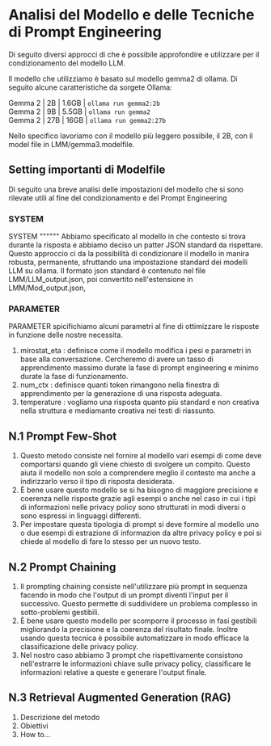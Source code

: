# Analisi del Modello e delle Tecniche di Prompt Engineering
Di seguito diversi approcci di che è possibile approfondire e utilizzare per il condizionamento del modello LLM.

Il modello che utilizziamo è basato sul modello gemma2 di ollama. Di seguito alcune caratteristiche da sorgete Ollama:

 Gemma 2            | 2B         | 1.6GB | `ollama run gemma2:2b`         
 Gemma 2            | 9B         | 5.5GB | `ollama run gemma2`            
 Gemma 2            | 27B        | 16GB  | `ollama run gemma2:27b`        

Nello specifico lavoriamo con il modello più leggero possibile, il 2B, con il model file in LMM/gemma3.modelfile.

## Setting importanti di Modelfile
Di seguito una breve analisi delle impostazioni del modello che si sono rilevate utili al fine del condizionamento e del Prompt Engineering

### SYSTEM
SYSTEM """<system message>""" Abbiamo specificato al modello in che contesto si trova durante la risposta e abbiamo deciso un patter JSON standard da rispettare. Questo approccio ci da la possibilità di condizionare il modello in manira robusta, permanente, sfruttando una impostazione standard dei modelli LLM su ollama. Il formato json standard è contenuto nel file LMM/LLM_output.json, poi convertito nell'estensione in LMM/Mod_output.json,

### PARAMETER
PARAMETER <parameter> <parametervalue> spicifichiamo alcuni parametri al fine di ottimizzare le risposte in funzione delle nostre necessita.

1. mirostat_eta : definisce come il modello modifica i pesi e parametri in base alla   conversazione. Cercheremo di avere un tasso di apprendimento massimo durate la fase di prompt engineering e minimo durate la fase di funzionamento.
2. num_ctx : definisce quanti token rimangono nella finestra di apprendimento per la generazione di una risposta adeguata.
3. temperature : vogliamo una risposta quanto più standard e non creativa nella struttura e mediamante creativa nei testi di riassunto.

## N.1 Prompt Few-Shot
1. Questo metodo consiste nel fornire al modello vari esempi di come deve comportarsi quando gli viene chiesto di svolgere un compito. Questo aiuta il modello non solo a comprendere meglio il contesto ma anche a indirizzarlo verso il tipo di risposta desiderata.
2. È bene usare questo modello se si ha bisogno di maggiore precisione e coerenza nelle risposte grazie agli esempi o anche nel caso in cui i tipi di informazioni nelle privacy policy sono strutturati in modi diversi o sono espressi in linguaggi differenti.
3. Per impostare questa tipologia di prompt si deve formire al modello uno o due esempi di estrazione di informazion da altre privacy policy e poi si chiede al modello di fare lo stesso per un nuovo testo.

## N.2 Prompt Chaining
1. Il prompting chaining consiste nell'utilizzare più prompt in sequenza facendo in modo che l'output di un prompt diventi l'input per il successivo. Questo permette di suddividere un problema complesso in sotto-problemi gestibili.
2. È bene usare questo modello per scomporre il processo in fasi gestibili migliorando la precisione e la coerenza del risultato finale. Inoltre usando questa tecnica è possibile automatizzare in modo efficace la classificazione delle privacy policy.
3. Nel nostro caso abbiamo 3 prompt che rispettivamente consistono nell'estrarre le informazioni chiave sulle privacy policy, classificare le informazioni relative a queste e generare l'output finale.

## N.3 Retrieval Augmented Generation (RAG)
1. Descrizione del metodo
2. Obiettivi
3. How to...
